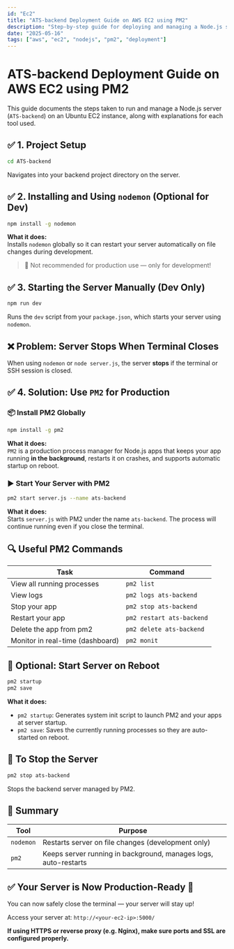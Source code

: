 ```yaml
---
id: "Ec2"
title: "ATS-backend Deployment Guide on AWS EC2 using PM2"
description: "Step-by-step guide for deploying and managing a Node.js server on AWS EC2 using PM2 process manager"
date: "2025-05-16"
tags: ["aws", "ec2", "nodejs", "pm2", "deployment"]
---
```


# ATS-backend Deployment Guide on AWS EC2 using PM2

This guide documents the steps taken to run and manage a Node.js server (`ATS-backend`) on an Ubuntu EC2 instance, along with explanations for each tool used.

## ✅ 1. Project Setup

```bash
cd ATS-backend
```

Navigates into your backend project directory on the server.

## ✅ 2. Installing and Using `nodemon` (Optional for Dev)

```bash
npm install -g nodemon
```

**What it does:**  
Installs `nodemon` globally so it can restart your server automatically on file changes during development.

> 🔧 Not recommended for production use — only for development!

## ✅ 3. Starting the Server Manually (Dev Only)

```bash
npm run dev
```

Runs the `dev` script from your `package.json`, which starts your server using `nodemon`.

## ❌ Problem: Server Stops When Terminal Closes

When using `nodemon` or `node server.js`, the server **stops** if the terminal or SSH session is closed.

## ✅ 4. Solution: Use `PM2` for Production

### 📦 Install PM2 Globally

```bash
npm install -g pm2
```

**What it does:**  
`PM2` is a production process manager for Node.js apps that keeps your app running **in the background**, restarts it on crashes, and supports automatic startup on reboot.

### ▶️ Start Your Server with PM2

```bash
pm2 start server.js --name ats-backend
```

**What it does:**  
Starts `server.js` with PM2 under the name `ats-backend`. The process will continue running even if you close the terminal.

## 🔍 Useful PM2 Commands

| Task | Command |
|------|---------|
| View all running processes | `pm2 list` |
| View logs | `pm2 logs ats-backend` |
| Stop your app | `pm2 stop ats-backend` |
| Restart your app | `pm2 restart ats-backend` |
| Delete the app from pm2 | `pm2 delete ats-backend` |
| Monitor in real-time (dashboard) | `pm2 monit` |

## 🔄 Optional: Start Server on Reboot

```bash
pm2 startup
pm2 save
```

**What it does:**
- `pm2 startup`: Generates system init script to launch PM2 and your apps at server startup.
- `pm2 save`: Saves the currently running processes so they are auto-started on reboot.

## 🧼 To Stop the Server

```bash
pm2 stop ats-backend
```

Stops the backend server managed by PM2.

## 📌 Summary

| Tool | Purpose |
|------|---------|
| `nodemon` | Restarts server on file changes (development only) |
| `pm2` | Keeps server running in background, manages logs, auto-restarts |

## ✅ Your Server is Now Production-Ready 🎉

You can now safely close the terminal — your server will stay up!

Access your server at: `http://<your-ec2-ip>:5000/`

**If using HTTPS or reverse proxy (e.g. Nginx), make sure ports and SSL are configured properly.**
